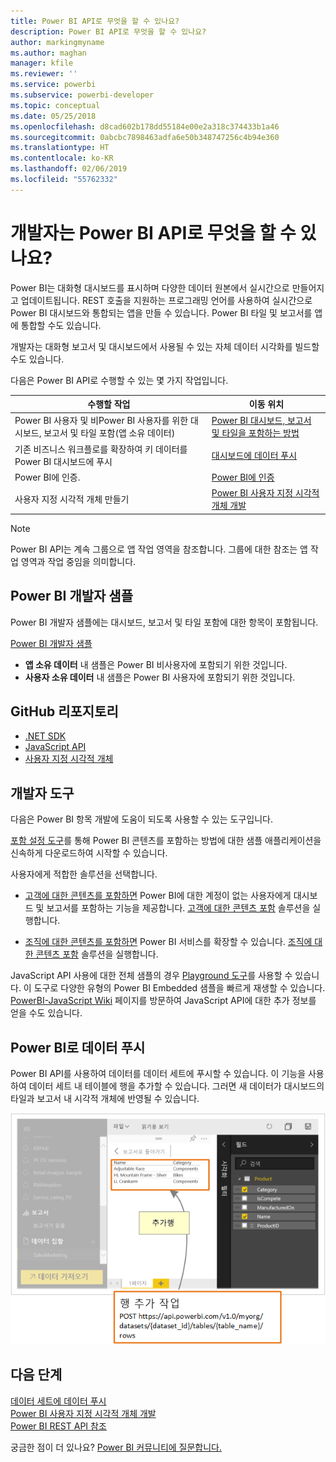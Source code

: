 ```yaml
---
title: Power BI API로 무엇을 할 수 있나요?
description: Power BI API로 무엇을 할 수 있나요?
author: markingmyname
ms.author: maghan
manager: kfile
ms.reviewer: ''
ms.service: powerbi
ms.subservice: powerbi-developer
ms.topic: conceptual
ms.date: 05/25/2018
ms.openlocfilehash: d8cad602b178dd55184e00e2a318c374433b1a46
ms.sourcegitcommit: 0abcbc7898463adfa6e50b348747256c4b94e360
ms.translationtype: HT
ms.contentlocale: ko-KR
ms.lasthandoff: 02/06/2019
ms.locfileid: "55762332"
---
```

# <a name="what-can-developers-do-with-the-power-bi-api"></a>개발자는 Power BI API로 무엇을 할 수 있나요?

Power BI는 대화형 대시보드를 표시하며 다양한 데이터 원본에서 실시간으로 만들어지고 업데이트됩니다. REST 호출을 지원하는 프로그래밍 언어를 사용하여 실시간으로 Power BI 대시보드와 통합되는 앱을 만들 수 있습니다. Power BI 타일 및 보고서를 앱에 통합할 수도 있습니다.

개발자는 대화형 보고서 및 대시보드에서 사용될 수 있는 자체 데이터 시각화를 빌드할 수도 있습니다.

다음은 Power BI API로 수행할 수 있는 몇 가지 작업입니다.

| **수행할 작업** | **이동 위치** |
| --- | --- |
| Power BI 사용자 및 비Power BI 사용자를 위한 대시보드, 보고서 및 타일 포함(앱 소유 데이터) |[Power BI 대시보드, 보고서 및 타일을 포함하는 방법](embedding-content.md) |
| 기존 비즈니스 워크플로를 확장하여 키 데이터를 Power BI 대시보드에 푸시 |[대시보드에 데이터 푸시](walkthrough-push-data.md) |
| Power BI에 인증. |[Power BI에 인증](get-azuread-access-token.md) |
| 사용자 지정 시각적 개체 만들기 |[Power BI 사용자 지정 시각적 개체 개발](custom-visual-develop-tutorial.md) |

> [!NOTE]
> Power BI API는 계속 그룹으로 앱 작업 영역을 참조합니다. 그룹에 대한 참조는 앱 작업 영역과 작업 중임을 의미합니다.

## <a name="power-bi-developer-samples"></a>Power BI 개발자 샘플

Power BI 개발자 샘플에는 대시보드, 보고서 및 타일 포함에 대한 항목이 포함됩니다.

[Power BI 개발자 샘플](https://github.com/Microsoft/PowerBI-Developer-Samples)

* **앱 소유 데이터** 내 샘플은 Power BI 비사용자에 포함되기 위한 것입니다.
* **사용자 소유 데이터** 내 샘플은 Power BI 사용자에 포함되기 위한 것입니다.

## <a name="github-repositories"></a>GitHub 리포지토리

* [.NET SDK](https://github.com/Microsoft/PowerBI-CSharp)
* [JavaScript API](https://github.com/Microsoft/PowerBI-JavaScript)
* [사용자 지정 시각적 개체](https://github.com/Microsoft/PowerBI-visuals)

## <a name="developer-tools"></a>개발자 도구

다음은 Power BI 항목 개발에 도움이 되도록 사용할 수 있는 도구입니다.

[포함 설정 도구](https://aka.ms/embedsetup)를 통해 Power BI 콘텐츠를 포함하는 방법에 대한 샘플 애플리케이션을 신속하게 다운로드하여 시작할 수 있습니다.

사용자에게 적합한 솔루션을 선택합니다.

* [고객에 대한 콘텐츠를 포함하면](embedding.md#embedding-for-your-customers) Power BI에 대한 계정이 없는 사용자에게 대시보드 및 보고서를 포함하는 기능을 제공합니다. [고객에 대한 콘텐츠 포함](https://aka.ms/embedsetup/AppOwnsData) 솔루션을 실행합니다.

* [조직에 대한 콘텐츠를 포함하면](embedding.md#embedding-for-your-organization) Power BI 서비스를 확장할 수 있습니다. [조직에 대한 콘텐츠 포함](https://aka.ms/embedsetup/UserOwnsData) 솔루션을 실행합니다.

JavaScript API 사용에 대한 전체 샘플의 경우 [Playground 도구](https://microsoft.github.io/PowerBI-JavaScript/demo)를 사용할 수 있습니다. 이 도구로 다양한 유형의 Power BI Embedded 샘플을 빠르게 재생할 수 있습니다. [PowerBI-JavaScript Wiki](https://github.com/Microsoft/powerbi-javascript/wiki) 페이지를 방문하여 JavaScript API에 대한 추가 정보를 얻을 수도 있습니다.

## <a name="push-data-into-power-bi"></a>Power BI로 데이터 푸시

Power BI API를 사용하여 데이터를 데이터 세트에 푸시할 수 있습니다. 이 기능을 사용하여 데이터 세트 내 테이블에 행을 추가할 수 있습니다. 그러면 새 데이터가 대시보드의 타일과 보고서 내 시각적 개체에 반영될 수 있습니다.

![데이터 푸시 샘플](media/what-can-you-do/powerbi-push-data.png)

## <a name="next-steps"></a>다음 단계

[데이터 세트에 데이터 푸시](walkthrough-push-data.md)  
[Power BI 사용자 지정 시각적 개체 개발](custom-visual-develop-tutorial.md)  
[Power BI REST API 참조](https://docs.microsoft.com/rest/api/power-bi/)  

궁금한 점이 더 있나요? [Power BI 커뮤니티에 질문합니다.](http://community.powerbi.com/)
